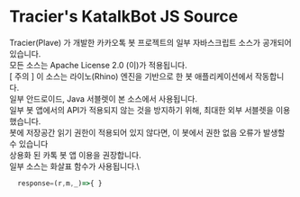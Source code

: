 # Tracier's KatalkBot JS Source
 Tracier(Plave) 가 개발한 카카오톡 봇 프로젝트의 일부 자바스크립트 소스가 공개되어 있습니다.\
 모든 소스는 Apache License 2.0 (이)가 적용됩니다.\
 [ 주의 ] 이 소스는 라이노(Rhino) 엔진을 기반으로 한 봇 애플리케이션에서 작동합니다.\
 일부 안드로이드, Java 서블렛이 본 소스에서 사용됩니다.\
 일부 봇 앱에서의 API가 적용되지 않는 것을 방지하기 위해, 최대한 외부 서블렛을 이용했습니다.\
 봇에 저장공간 읽기 권한이 적용되어 있지 않다면, 이 봇에서 권한 없음 오류가 발생할 수 있습니다\
 상용화 된 카톡 봇 앱 이용을 권장합니다.\
 일부 소스는 화살표 함수가 사용됩니다.\
  ```js
    response=(r,m,_)=>{ }
   
